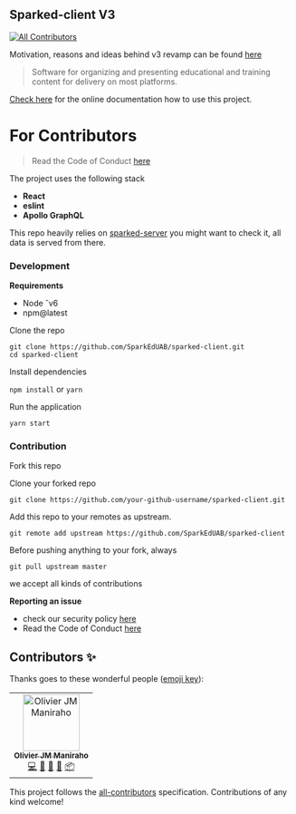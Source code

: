 ## Sparked-client V3
[![All Contributors](https://img.shields.io/badge/all_contributors-1-orange.svg?style=flat-square)](#contributors)

Motivation, reasons and ideas behind v3 revamp can be found [here](https://github.com/SparkEdUAB/sparked-spec)

> Software for organizing and presenting educational and training content for delivery on most platforms.

[Check here](https://sparkeduab.github.io/sparked-manual/) for the online documentation how to use this project.

# For Contributors

> Read the Code of Conduct [here](https://github.com/SparkEdUAB/sparked-client/blob/master/CODE_OF_CONDUCT.md)

The project uses the following stack

- **React**
- **eslint**
- **Apollo GraphQL**

This repo heavily relies on [sparked-server](https://github.com/SparkEdUAB/sparked-client) you might want to check it, all data is served from there.

### Development

**Requirements**

- Node ˆv6
- npm@latest

Clone the repo

`git clone https://github.com/SparkEdUAB/sparked-client.git`  
`cd sparked-client`

Install dependencies

`npm install` or `yarn` 

Run the application

`yarn start`

### Contribution

Fork this repo

Clone your forked repo

`git clone https://github.com/your-github-username/sparked-client.git`

Add this repo to your remotes as upstream.

`git remote add upstream https://github.com/SparkEdUAB/sparked-client`

Before pushing anything to your fork, always

`git pull upstream master`

we accept all kinds of contributions

**Reporting an issue**
- check our security policy [here](https://github.com/SparkEdUAB/sparked-client/security/policy)
- Read the Code of Conduct [here](https://github.com/SparkEdUAB/sparked-client/blob/master/CODE_OF_CONDUCT.md)

## Contributors ✨

Thanks goes to these wonderful people ([emoji key](https://allcontributors.org/docs/en/emoji-key)):

<!-- ALL-CONTRIBUTORS-LIST:START - Do not remove or modify this section -->
<!-- prettier-ignore -->
<table>
  <tr>
    <td align="center"><a href="https://olivierjm.dev"><img src="https://avatars1.githubusercontent.com/u/11255454?v=4" width="100px;" alt="Olivier JM Maniraho"/><br /><sub><b>Olivier JM Maniraho</b></sub></a><br /><a href="https://github.com/SparkEdUAB/sparked-client/commits?author=olivierjm" title="Code">💻</a> <a href="#ideas-olivierjm" title="Ideas, Planning, & Feedback">🤔</a> <a href="https://github.com/SparkEdUAB/sparked-client/commits?author=olivierjm" title="Documentation">📖</a> <a href="#design-olivierjm" title="Design">🎨</a> <a href="#platform-olivierjm" title="Packaging/porting to new platform">📦</a></td>
  </tr>
</table>

<!-- ALL-CONTRIBUTORS-LIST:END -->

This project follows the [all-contributors](https://github.com/all-contributors/all-contributors) specification. Contributions of any kind welcome!
